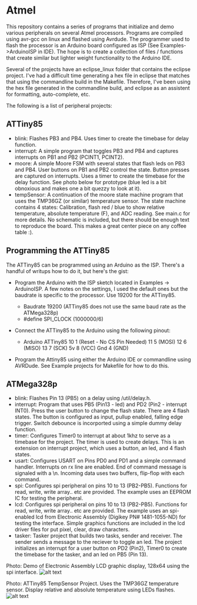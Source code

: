 # Atmel

This repository contains a series of programs that initialize and demo various peripherals on several Atmel processors.  Programs are compiled using avr-gcc on linux and flashed using Avrdude.  The programmer used to flash the processor is an Arduino board configured as ISP (See Examples->ArduinoISP in IDE).  The hope is to create a collection of files / functions that create similar but lighter weight functionality to the Arduino IDE.

Several of the projects have an eclipse_linux folder that contains the eclipse project.  I've had a difficult time generating a hex file in eclipse that matches that using the commandline build in the Makefile.  Therefore, I've been using the hex file generated in the commandline build, and eclipse as an assistent for formatting, auto-complete, etc. 

The following is a list of peripheral projects:

ATTiny85
--------

- blink: Flashes PB3 and PB4.  Uses timer to create the timebase for delay function.
- interrupt: A simple program that toggles PB3 and PB4 and captures interrupts on PB1 and PB2 (PCINT1, PCINT2).
- moore: A simple Moore FSM with several states that flash leds on PB3 and PB4.  User buttons on PB1 and PB2 control the state.  Button presses are captured on interrupts.  Uses a timer to create the timebase for the delay function.  See photo below for prototype (blue led is a bit obnoxious and makes one a bit quezzy to look at it).
- tempSensor: A continuation of the moore state machine program that uses the TMP36GZ (or similar) temperature sensor.  The state machine contains 4 states: Calibration, flash red / blue to show relative temperature, absolute temperature (F), and ADC reading.  See main.c for more details.  No schematic is included, but there should be enough text to reproduce the board.  This makes a great center piece on any coffee table :).  

Programming the ATTiny85
------------------------
The ATTiny85 can be programmed using an Arduino as the ISP.  There's a handful of writups how to do it, but here's the gist:
- Program the Arduino with the ISP sketch located in Examples -> ArduinoISP.  A few notes on the settings, I used the default ones but the baudrate is specific to the processor.  Use 19200 for the ATTiny85.
  - Baudrate 19200 (ATTiny85 does not use the same baud rate as the ATMega328p)
  - #define SPI_CLOCK 		(1000000/6)

- Connect the ATTiny85 to the Arduino using the following pinout:
  - Arduino           ATTiny85
    10                1 (Reset - No CS Pin Needed)
    11                5 (MOSI)
    12                6 (MISO)
    13                7 (SCK)
    5v                8 (VCC)
    Gnd               4 (GND)

- Program the Attiny85 using either the Arduino IDE or commandline using AVRDude.  See Example projects for Makefile for how to do this.

    

ATMega328p
----------

- blink: Flashes Pin 13 (PB5) on a delay using /util/delay.h.
- interrupt: Program that uses PB5 (Pin13 - led) and PD2 (Pin2 - interrupt INT0).  Press the user button to change the flash state.  There are 4 flash states.  The button is configured as input, pullup enabled, falling edge trigger.  Switch debounce is incorported using a simple dummy delay function.
- timer: Configures Timer0 to interrupt at about 1khz to serve as a timebase for the project.  The timer is used to create delays.  This is an extension on interrupt project, which uses a button, an led, and 4 flash states.
- usart: Configures USART on Pins PD0 and PD1 and a simple command handler.  Interrupts on rx line are enabled.  End of command message is signaled with a \n.  Incoming data uses two buffers, flip-flop with each command.
- spi: Configures spi peripheral on pins 10 to 13 (PB2-PB5).  Functions for read, write, write array.. etc are provided.  The example uses an EEPROM IC for testing the peripheral.
- lcd: Configures spi peripheral on pins 10 to 13 (PB2-PB5).  Functions for read, write, write array.. etc are provided.  The example uses an spi-enabled lcd from Electronic Assembly (Digikey PN# 1481-1055-ND) for testing the interface.  Simple graphics functions are included in the lcd driver files for put pixel, clear, draw characters.
- tasker: Tasker project that builds two tasks, sender and receiver.  The sender sends a message to the reciever to toggle an led.  The project initializes an interrupt for a user button on PD2 (Pin2), Timer0 to create the timebase for the tasker, and an led on PB5 (Pin 13).

Photo: Demo of Electronic Assembly LCD graphic display, 128x64 using the spi interface.
![alt text](https://raw.githubusercontent.com/danaolcott/atmel/master/pictures/arduino_lcd.jpg)


Photo: ATTiny85 TempSensor Project.  Uses the TMP36GZ temperature sensor.  Display relative and absolute temperature using LEDs flashes.
![alt text](https://raw.githubusercontent.com/danaolcott/atmel/master/pictures/attiny85_tempsensor1.jpg)



